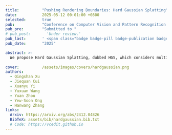 ```yaml
---
title:          "Pushing Rendering Boundaries: Hard Gaussian Splatting"
date:           2025-05-12 00:01:00 +0800
selected:       true
pub:            "Conference on Computer Vision and Pattern Recognition (CVPR)"
pub_pre:        "Submitted to "
# pub_post:       'Under review.'
pub_last:       ' <span class="badge badge-pill badge-publication badge-info">Arxiv</span>'
pub_date:       "2025"

abstract: >-
  We propose Hard Gaussian Splatting, dubbed HGS, which considers multi-view significant positional gradients and rendering errors to grow hard Gaussians that fill the gaps of classical Gaussian Splatting on 3D scenes, thus achieving superior NVS results.
  
cover:          /assets/images/covers/hardgaussian.png
authors:
  - Qingshan Xu
  - Jiequan Cui
  - Xuanyu Yi
  - Yuxuan Wang
  - Yuan Zhou
  - Yew-Soon Ong
  - Hanwang Zhang
links:
  Arxiv: https://arxiv.org/abs/2412.04826
  BibTeX: assets/bib/hardgaussian.bib.txt
  # Code: https://vcedit.github.io
---
```

